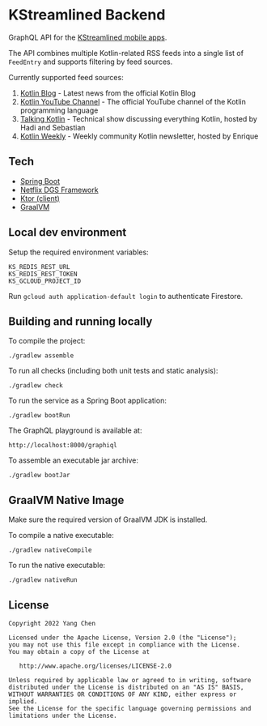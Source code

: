 # KStreamlined Backend

GraphQL API for the [KStreamlined mobile apps](https://github.com/ReactiveCircus/kstreamlined-mobile).

The API combines multiple Kotlin-related RSS feeds into a single list of `FeedEntry` and supports filtering by feed sources.

Currently supported feed sources:

1. [Kotlin Blog](https://blog.jetbrains.com/kotlin/feed/) - Latest news from the official Kotlin Blog
2. [Kotlin YouTube Channel](https://www.youtube.com/feeds/videos.xml?channel_id=UCP7uiEZIqci43m22KDl0sNw) - The official YouTube channel of the Kotlin programming language
3. [Talking Kotlin](https://talkingkotlin.com/feed) - Technical show discussing everything Kotlin, hosted by Hadi and Sebastian
4. [Kotlin Weekly](https://rss.app/feeds/QKefltG2nWU9PWuu.xml) - Weekly community Kotlin newsletter, hosted by Enrique

## Tech

- [Spring Boot](https://github.com/spring-projects/spring-boot)
- [Netflix DGS Framework](https://netflix.github.io/dgs/)
- [Ktor (client)](https://ktor.io/)
- [GraalVM](https://www.graalvm.org/)

## Local dev environment

Setup the required environment variables:

```
KS_REDIS_REST_URL
KS_REDIS_REST_TOKEN
KS_GCLOUD_PROJECT_ID
```

Run `gcloud auth application-default login` to authenticate Firestore.

## Building and running locally

To compile the project:

```
./gradlew assemble
```

To run all checks (including both unit tests and static analysis):

```
./gradlew check
```

To run the service as a Spring Boot application:

```
./gradlew bootRun
```

The GraphQL playground is available at:

```
http://localhost:8000/graphiql
```

To assemble an executable jar archive:

```
./gradlew bootJar
```

## GraalVM Native Image

Make sure the required version of GraalVM JDK is installed.

To compile a native executable:

```
./gradlew nativeCompile
```

To run the native executable:

```
./gradlew nativeRun
```

## License

```
Copyright 2022 Yang Chen

Licensed under the Apache License, Version 2.0 (the "License");
you may not use this file except in compliance with the License.
You may obtain a copy of the License at

   http://www.apache.org/licenses/LICENSE-2.0

Unless required by applicable law or agreed to in writing, software
distributed under the License is distributed on an "AS IS" BASIS,
WITHOUT WARRANTIES OR CONDITIONS OF ANY KIND, either express or implied.
See the License for the specific language governing permissions and
limitations under the License.
```
